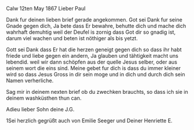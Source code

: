  Calw 12ten May 1867
Lieber Paul

Dank fur deinen lieben brief gerade angekommen. Got sei Dank fur seine Gnade gegen dich, Ja bete dass Er bewahre, behutte dich und mache dich wahrhaft demuhtig weil der Deufel is zornig dass Got dir so gnadig ist, darum viel wachen und beten ist nöthiger als bis yetzt.

Gott sei Dank dass Er hat die herzen geneigt gegen dich so dass ihr habt friede und liebe gegen ein andern, Ja glauben und tähtigkeit macht uns lebendid. weil wir dann schöpfen aus der quelle Jesus selber, oder aus seinem wort die eins sind. Meine gebet fur dich is dass du immer kleiner wird so dass Jesus Gross in dir sein moge und in dich und durch dich sein Namen verherliche.

Sag mir in deinem nexten brief ob du zwechken brauchts, so dass ich sie in deinem washküsthen thun can.

 Adieu lieber Sohn
 deine J.G.

1Sei herzlich gegrüßt auch von Emilie Seeger und Deiner Henriette E. 